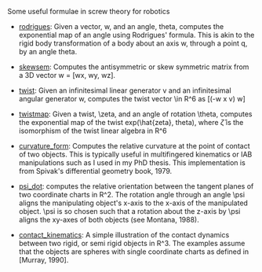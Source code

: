 Some useful formulae in screw theory for robotics

+ [rodrigues](/rodrigues.m): Given a vector, w, and an angle, theta, computes the exponential map of an angle using Rodrigues' formula. This is akin to the rigid body transformation of a body about an axis w, through a point q, by an angle theta.

+ [skewsem](skewsem.m): Computes the antisymmetric or skew symmetric matrix from a 3D vector w = [wx, wy, wz].

+ [twist](/twist.m): Given an infinitesimal linear generator v and an infinitesimal angular generator w, computes the twist vector \in R^6 as [(-w x v) w]

+ [twistmap](/twistmap.m): Given a twist, \zeta, and an angle of rotation \theta, computes the exponential map of the twist exp(\hat{zeta}, theta), where $\hat{\zeta}$ is the isomorphism of the twist linear algebra in R^6

+ [curvature_form](/curvature_form.m): Computes the relative curvature at the point of contact of two objects. This is typically useful in multifingered kinematics or IAB manipulations such as I used in my PhD thesis. This implementation is from Spivak's differential geometry book, 1979.

+ [psi_dot](/psi_dot.m): computes the relative orientation between the tangent planes of two coordinate charts in R^2. The rotation angle through an angle \psi aligns the manipulating object's x-axis to the x-axis of the manipulated object. \psi is so chosen such that a rotation about the z-axis by \psi aligns the xy-axes of both objects (see Montana, 1988).

+ [contact_kinematics](/contact_kinematics.m): A simple illustration of the contact dynamics between two rigid, or semi rigid objects in R^3. The examples assume that the objects are spheres with single coordinate charts as defined in [Murray, 1990].
